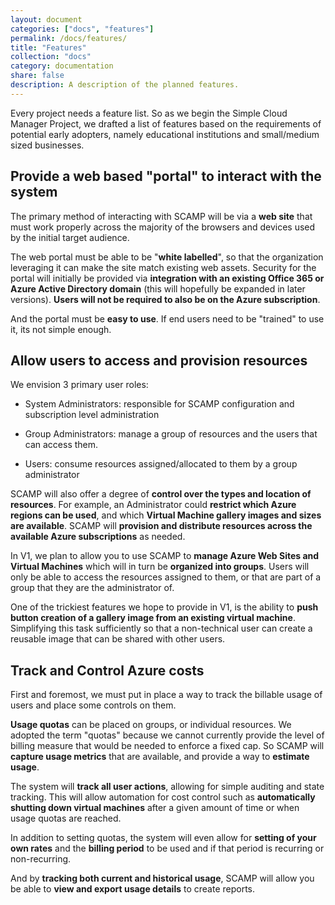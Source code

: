 ```yaml
---
layout: document
categories: ["docs", "features"]
permalink: /docs/features/
title: "Features"
collection: "docs"
category: documentation
share: false
description: A description of the planned features.
---
```


Every project needs a feature list. So as we begin the Simple Cloud Manager Project, we drafted a list of features based on the requirements of potential early adopters, namely educational institutions and small/medium sized businesses.

## Provide a web based "portal" to interact with the system
The primary method of interacting with SCAMP will be via a **web site** that must work properly across the majority of the browsers and devices used by the initial target audience.

The web portal must be able to be "**white labelled**", so that the organization leveraging it can make the site match existing web assets.  Security for the portal will initially be provided via **integration with an existing Office 365 or Azure Active Directory domain** (this will hopefully be expanded in later versions). **Users will not be required to also be on the Azure subscription**. 

And the portal must be **easy to use**. If end users need to be "trained" to use it, its not simple enough. 

## Allow users to access and provision resources
We envision 3 primary user roles:

- System Administrators: responsible for SCAMP configuration and subscription level administration

- Group Administrators: manage a group of resources and the users that can access them.

- Users: consume resources assigned/allocated to them by a group administrator

SCAMP will also offer a degree of **control over the types and location of resources**. For example, an Administrator could **restrict which Azure regions can be used**, and which **Virtual Machine gallery images and sizes are available**. SCAMP will **provision and distribute resources across the available Azure subscriptions** as needed. 

In V1, we plan to allow you to use SCAMP to **manage Azure Web Sites and Virtual Machines** which will in turn be **organized into groups**. Users will only be able to access the resources assigned to them, or that are part of a group that they are the administrator of.

One of the trickiest features we hope to provide in V1, is the ability to **push button creation of a gallery image from an existing virtual machine**. Simplifying this task sufficiently so that a non-technical user can create a reusable image that can be shared with other users.

## Track and Control Azure costs
First and foremost, we must put in place a way to track the billable usage of users and place some controls on them.

**Usage quotas** can be placed on groups, or individual resources. We adopted the term "quotas" because we cannot currently provide the level of billing measure that would be needed to enforce a fixed cap. So SCAMP will **capture usage metrics** that are available, and provide a way to **estimate usage**. 

The system will **track all user actions**, allowing for simple auditing and state tracking. This will allow automation for cost control such as **automatically shutting down virtual machines** after a given amount of time or when usage quotas are reached.

In addition to setting quotas, the system will even allow for **setting of your own rates** and the **billing period** to be used and if that period is recurring or non-recurring. 

And by **tracking both current and historical usage**, SCAMP will allow you be able to **view and export usage details** to create reports.
